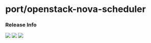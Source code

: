 # port/openstack-nova-scheduler

### Release Info
[![](https://images.microbadger.com/badges/version/port/openstack-nova-scheduler.svg)](http://microbadger.com/images/port/openstack-nova-scheduler "Image info @ microbadger.com")
[![](https://images.microbadger.com/badges/image/port/openstack-nova-scheduler.svg)](http://microbadger.com/images/port/openstack-nova-scheduler "Image info @ microbadger.com")
[![](https://images.microbadger.com/badges/commit/port/openstack-nova-scheduler.svg)](http://microbadger.com/images/port/openstack-nova-scheduler "Image info @ microbadger.com")
